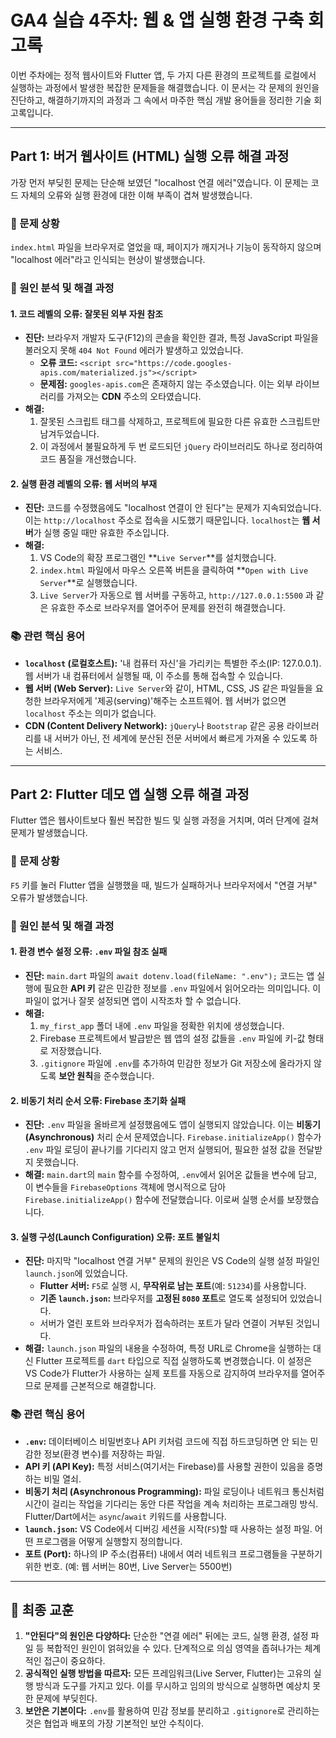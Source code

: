 # GA4 실습 4주차: 웹 & 앱 실행 환경 구축 회고록

이번 주차에는 정적 웹사이트와 Flutter 앱, 두 가지 다른 환경의 프로젝트를 로컬에서 실행하는 과정에서 발생한 복잡한 문제들을 해결했습니다. 이 문서는 각 문제의 원인을 진단하고, 해결하기까지의 과정과 그 속에서 마주한 핵심 개발 용어들을 정리한 기술 회고록입니다.

---

## Part 1: 버거 웹사이트 (HTML) 실행 오류 해결 과정

가장 먼저 부딪힌 문제는 단순해 보였던 "localhost 연결 에러"였습니다. 이 문제는 코드 자체의 오류와 실행 환경에 대한 이해 부족이 겹쳐 발생했습니다.

### 🎯 문제 상황

`index.html` 파일을 브라우저로 열었을 때, 페이지가 깨지거나 기능이 동작하지 않으며 "localhost 에러"라고 인식되는 현상이 발생했습니다.

### 🧐 원인 분석 및 해결 과정

#### 1. 코드 레벨의 오류: 잘못된 외부 자원 참조

*   **진단:** 브라우저 개발자 도구(F12)의 콘솔을 확인한 결과, 특정 JavaScript 파일을 불러오지 못해 `404 Not Found` 에러가 발생하고 있었습니다.
    *   **오류 코드:** `<script src="https://code.googles-apis.com/materialized.js"></script>`
    *   **문제점:** `googles-apis.com`은 존재하지 않는 주소였습니다. 이는 외부 라이브러리를 가져오는 **CDN** 주소의 오타였습니다.
*   **해결:**
    1.  잘못된 스크립트 태그를 삭제하고, 프로젝트에 필요한 다른 유효한 스크립트만 남겨두었습니다.
    2.  이 과정에서 불필요하게 두 번 로드되던 `jQuery` 라이브러리도 하나로 정리하여 코드 품질을 개선했습니다.

#### 2. 실행 환경 레벨의 오류: 웹 서버의 부재

*   **진단:** 코드를 수정했음에도 "localhost 연결이 안 된다"는 문제가 지속되었습니다. 이는 `http://localhost` 주소로 접속을 시도했기 때문입니다. `localhost`는 **웹 서버**가 실행 중일 때만 유효한 주소입니다.
*   **해결:**
    1.  VS Code의 확장 프로그램인 **`Live Server`**를 설치했습니다.
    2.  `index.html` 파일에서 마우스 오른쪽 버튼을 클릭하여 **`Open with Live Server`**로 실행했습니다.
    3.  `Live Server`가 자동으로 웹 서버를 구동하고, `http://127.0.0.1:5500` 과 같은 유효한 주소로 브라우저를 열어주어 문제를 완전히 해결했습니다.

### 📚 관련 핵심 용어

*   **`localhost` (로컬호스트):** '내 컴퓨터 자신'을 가리키는 특별한 주소(IP: 127.0.0.1). 웹 서버가 내 컴퓨터에서 실행될 때, 이 주소를 통해 접속할 수 있습니다.
*   **웹 서버 (Web Server):** `Live Server`와 같이, HTML, CSS, JS 같은 파일들을 요청한 브라우저에게 '제공(serving)'해주는 소프트웨어. 웹 서버가 없으면 `localhost` 주소는 의미가 없습니다.
*   **CDN (Content Delivery Network):** `jQuery`나 `Bootstrap` 같은 공용 라이브러리를 내 서버가 아닌, 전 세계에 분산된 전문 서버에서 빠르게 가져올 수 있도록 하는 서비스.

---

## Part 2: Flutter 데모 앱 실행 오류 해결 과정

Flutter 앱은 웹사이트보다 훨씬 복잡한 빌드 및 실행 과정을 거치며, 여러 단계에 걸쳐 문제가 발생했습니다.

### 🎯 문제 상황

`F5` 키를 눌러 Flutter 앱을 실행했을 때, 빌드가 실패하거나 브라우저에서 "연결 거부" 오류가 발생했습니다.

### 🧐 원인 분석 및 해결 과정

#### 1. 환경 변수 설정 오류: `.env` 파일 참조 실패

*   **진단:** `main.dart` 파일의 `await dotenv.load(fileName: ".env");` 코드는 앱 실행에 필요한 **API 키** 같은 민감한 정보를 `.env` 파일에서 읽어오라는 의미입니다. 이 파일이 없거나 잘못 설정되면 앱이 시작조차 할 수 없습니다.
*   **해결:**
    1.  `my_first_app` 폴더 내에 `.env` 파일을 정확한 위치에 생성했습니다.
    2.  Firebase 프로젝트에서 발급받은 웹 앱의 설정 값들을 `.env` 파일에 키-값 형태로 저장했습니다.
    3.  `.gitignore` 파일에 `.env`를 추가하여 민감한 정보가 Git 저장소에 올라가지 않도록 **보안 원칙**을 준수했습니다.

#### 2. 비동기 처리 순서 오류: Firebase 초기화 실패

*   **진단:** `.env` 파일을 올바르게 설정했음에도 앱이 실행되지 않았습니다. 이는 **비동기(Asynchronous)** 처리 순서 문제였습니다. `Firebase.initializeApp()` 함수가 `.env` 파일 로딩이 끝나기를 기다리지 않고 먼저 실행되어, 필요한 설정 값을 전달받지 못했습니다.
*   **해결:** `main.dart`의 `main` 함수를 수정하여, `.env`에서 읽어온 값들을 변수에 담고, 이 변수들을 `FirebaseOptions` 객체에 명시적으로 담아 `Firebase.initializeApp()` 함수에 전달했습니다. 이로써 실행 순서를 보장했습니다.

#### 3. 실행 구성(Launch Configuration) 오류: 포트 불일치

*   **진단:** 마지막 "localhost 연결 거부" 문제의 원인은 VS Code의 실행 설정 파일인 `launch.json`에 있었습니다.
    *   **Flutter 서버:** `F5`로 실행 시, **무작위로 남는 포트**(예: `51234`)를 사용합니다.
    *   **기존 `launch.json`:** 브라우저를 **고정된 `8080` 포트**로 열도록 설정되어 있었습니다.
    *   서버가 열린 포트와 브라우저가 접속하려는 포트가 달라 연결이 거부된 것입니다.
*   **해결:** `launch.json` 파일의 내용을 수정하여, 특정 URL로 Chrome을 실행하는 대신 Flutter 프로젝트를 `dart` 타입으로 직접 실행하도록 변경했습니다. 이 설정은 VS Code가 Flutter가 사용하는 실제 포트를 자동으로 감지하여 브라우저를 열어주므로 문제를 근본적으로 해결합니다.

### 📚 관련 핵심 용어

*   **`.env`:** 데이터베이스 비밀번호나 API 키처럼 코드에 직접 하드코딩하면 안 되는 민감한 정보(환경 변수)를 저장하는 파일.
*   **API 키 (API Key):** 특정 서비스(여기서는 Firebase)를 사용할 권한이 있음을 증명하는 비밀 열쇠.
*   **비동기 처리 (Asynchronous Programming):** 파일 로딩이나 네트워크 통신처럼 시간이 걸리는 작업을 기다리는 동안 다른 작업을 계속 처리하는 프로그래밍 방식. Flutter/Dart에서는 `async`/`await` 키워드를 사용합니다.
*   **`launch.json`:** VS Code에서 디버깅 세션을 시작(`F5`)할 때 사용하는 설정 파일. 어떤 프로그램을 어떻게 실행할지 정의합니다.
*   **포트 (Port):** 하나의 IP 주소(컴퓨터) 내에서 여러 네트워크 프로그램들을 구분하기 위한 번호. (예: 웹 서버는 80번, Live Server는 5500번)

---

## 🌟 최종 교훈

1.  **"안된다"의 원인은 다양하다:** 단순한 "연결 에러" 뒤에는 코드, 실행 환경, 설정 파일 등 복합적인 원인이 얽혀있을 수 있다. 단계적으로 의심 영역을 좁혀나가는 체계적인 접근이 중요하다.
2.  **공식적인 실행 방법을 따르자:** 모든 프레임워크(Live Server, Flutter)는 고유의 실행 방식과 도구를 가지고 있다. 이를 무시하고 임의의 방식으로 실행하면 예상치 못한 문제에 부딪힌다.
3.  **보안은 기본이다:** `.env`를 활용하여 민감 정보를 분리하고 `.gitignore`로 관리하는 것은 협업과 배포의 가장 기본적인 보안 수칙이다.